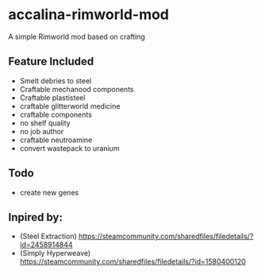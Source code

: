 # accalina-rimworld-mod
A simple Rimworld mod based on crafting

## Feature Included
- Smelt debries to steel
- Craftable mechanood components
- Craftable plastisteel
- craftable glitterworld medicine
- craftable components
- no shelf quality
- no job author
- craftable neutroamine
- convert wastepack to uranium

## Todo
- create new genes

## Inpired by:
- (Steel Extraction) https://steamcommunity.com/sharedfiles/filedetails/?id=2458914844
- (Simply Hyperweave) https://steamcommunity.com/sharedfiles/filedetails/?id=1580400120

